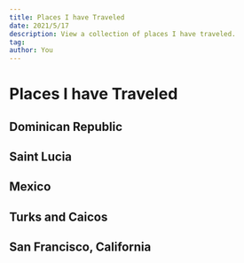 ```yaml
---
title: Places I have Traveled
date: 2021/5/17
description: View a collection of places I have traveled.
tag:
author: You
---
```


# Places I have Traveled

## Dominican Republic

## Saint Lucia

## Mexico

## Turks and Caicos

## San Francisco, California
